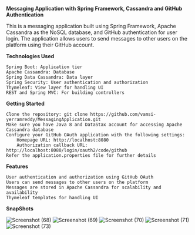 __Messaging Application with Spring Framework, Cassandra and GitHub Authentication__

This is a messaging application built using Spring Framework, Apache Cassandra as the NoSQL database, and GitHub authentication for user login. The application allows users to send messages to other users on the platform using their GitHub account.

__Technologies Used__

    Spring Boot: Application tier
    Apache Cassandra: Database
    Spring Data Cassandra: Data layer
    Spring Security: User authentication and authorization
    Thymeleaf: View layer for handling UI
    REST and Spring MVC: For building controllers

**Getting Started**
    
    Clone the repository: git clone https://github.com/vamsi-yerramreddy/MessagingApplication.git
    Make sure you have Java 8 and DataStax account for accessing Apache Cassandra database
    Configure your GitHub OAuth application with the following settings:
        Homepage URL: http://localhost:8080
        Authorization callback URL: http://localhost:8080/login/oauth2/code/github
    Refer the application.properties file for further details
    

__Features__

    User authentication and authorization using GitHub OAuth
    Users can send messages to other users on the platform
    Messages are stored in Apache Cassandra for scalability and availability
    Thymeleaf templates for handling UI
__SnapShots__

![Screenshot (68)](https://user-images.githubusercontent.com/59535801/235102281-2210514a-af19-4dbc-a56c-7f3f4701ca58.png)
![Screenshot (69)](https://user-images.githubusercontent.com/59535801/235102292-a7d26426-8ea0-41db-96ba-c945a774d5c2.jpg)
![Screenshot (70)](https://user-images.githubusercontent.com/59535801/235102297-a683b17c-c20d-4321-810e-43383b00408e.png)
![Screenshot (71)](https://user-images.githubusercontent.com/59535801/235102304-3af9ef8e-08da-4f22-a634-ae399a66e0a4.png)
![Screenshot (73)](https://user-images.githubusercontent.com/59535801/235102308-14cc0954-bd92-462a-8407-d39b37556eda.png)
